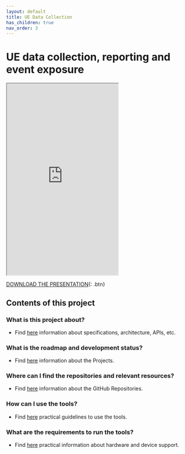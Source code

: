 ```yaml
---
layout: default
title: UE Data Collection
has_children: true
nav_order: 3
---
```


# UE data collection, reporting and event exposure
<iframe width="60%" height="520" src="https://drive.google.com/file/d/1U_hUtHC-kr9_Ydq-VeH-ESIeEeJh0xEd/preview"></iframe>

[DOWNLOAD THE PRESENTATION](https://drive.google.com/file/d/1U_hUtHC-kr9_Ydq-VeH-ESIeEeJh0xEd/preview){: .btn} 

## Contents of this project

### What is this project about?
* Find [here](./under-development.html) information about specifications, architecture, APIs, etc.

### What is the roadmap and development status?
* Find [here](./projects.html) information about the Projects.
 
### Where can I find the repositories and relevant resources?
* Find [here](./repositories.html) information about the GitHub Repositories.

### How can I use the tools?
* Find [here](./tutorials.html) practical guidelines to use the tools.

### What are the requirements to run the tools?
* Find [here](./requirements.html) practical information about hardware and device support. 
